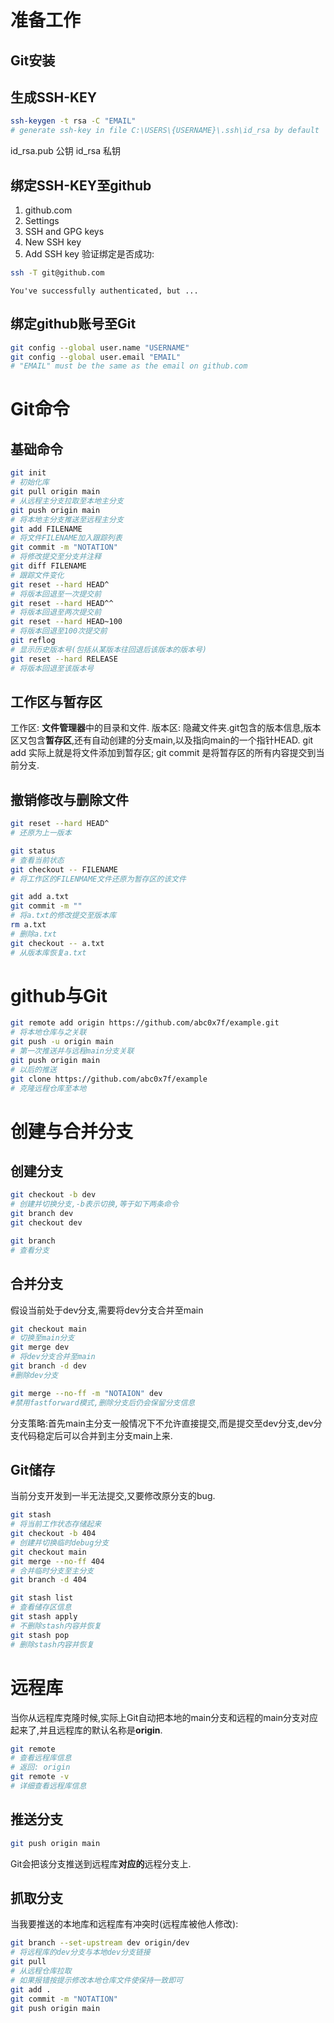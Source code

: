 # 准备工作
## Git安装
## 生成SSH-KEY
```bash
ssh-keygen -t rsa -C "EMAIL"
# generate ssh-key in file C:\USERS\{USERNAME}\.ssh\id_rsa by default
```
id_rsa.pub 公钥
id_rsa 私钥
## 绑定SSH-KEY至github
1. github.com
2. Settings
3. SSH and GPG keys
4. New SSH key
5. Add SSH key
验证绑定是否成功:
```bash
ssh -T git@github.com
```
```
You've successfully authenticated, but ...
```
## 绑定github账号至Git
```bash
git config --global user.name "USERNAME"
git config --global user.email "EMAIL"
# "EMAIL" must be the same as the email on github.com
```
# Git命令
## 基础命令
```bash
git init
# 初始化库
git pull origin main
# 从远程主分支拉取至本地主分支
git push origin main
# 将本地主分支推送至远程主分支
git add FILENAME
# 将文件FILENAME加入跟踪列表
git commit -m "NOTATION"
# 将修改提交至分支并注释
git diff FILENAME
# 跟踪文件变化
git reset --hard HEAD^
# 将版本回退至一次提交前
git reset --hard HEAD^^
# 将版本回退至两次提交前
git reset --hard HEAD~100
# 将版本回退至100次提交前
git reflog
# 显示历史版本号(包括从某版本往回退后该版本的版本号)
git reset --hard RELEASE
# 将版本回退至该版本号
```
## 工作区与暂存区
工作区: **文件管理器**中的目录和文件.
版本区: 隐藏文件夹.git包含的版本信息,版本区又包含**暂存区**,还有自动创建的分支main,以及指向main的一个指针HEAD.
git add 实际上就是将文件添加到暂存区;
git commit 是将暂存区的所有内容提交到当前分支.
## 撤销修改与删除文件
```bash
git reset --hard HEAD^
# 还原为上一版本

git status
# 查看当前状态
git checkout -- FILENAME
# 将工作区的FILENMAME文件还原为暂存区的该文件
```
```bash
git add a.txt
git commit -m ""
# 将a.txt的修改提交至版本库
rm a.txt
# 删除a.txt
git checkout -- a.txt
# 从版本库恢复a.txt
```
# github与Git
```bash
git remote add origin https://github.com/abc0x7f/example.git
# 将本地仓库与之关联
git push -u origin main
# 第一次推送并与远程main分支关联
git push origin main
# 以后的推送
git clone https://github.com/abc0x7f/example
# 克隆远程仓库至本地
```
# 创建与合并分支
## 创建分支
```bash
git checkout -b dev
# 创建并切换分支,-b表示切换,等于如下两条命令
git branch dev
git checkout dev

git branch
# 查看分支
```
## 合并分支
假设当前处于dev分支,需要将dev分支合并至main
```bash
git checkout main
# 切换至main分支
git merge dev
# 将dev分支合并至main
git branch -d dev
#删除dev分支
```
```bash
git merge --no-ff -m "NOTAION" dev
#禁用fastforward模式,删除分支后仍会保留分支信息
```
分支策略:首先main主分支一般情况下不允许直接提交,而是提交至dev分支,dev分支代码稳定后可以合并到主分支main上来.
## Git储存
当前分支开发到一半无法提交,又要修改原分支的bug.
```bash
git stash
# 将当前工作状态存储起来
git checkout -b 404
# 创建并切换临时debug分支
git checkout main
git merge --no-ff 404
# 合并临时分支至主分支
git branch -d 404
```
```bash
git stash list
# 查看储存区信息
git stash apply
# 不删除stash内容并恢复
git stash pop
# 删除stash内容并恢复
```
# 远程库
当你从远程库克隆时候,实际上Git自动把本地的main分支和远程的main分支对应起来了,并且远程库的默认名称是**origin**.
```bash
git remote
# 查看远程库信息
# 返回: origin
git remote -v
# 详细查看远程库信息
```
## 推送分支
```bash
git push origin main
```
Git会把该分支推送到远程库**对应的**远程分支上.
## 抓取分支
当我要推送的本地库和远程库有冲突时(远程库被他人修改):
```bash
git branch --set-upstream dev origin/dev
# 将远程库的dev分支与本地dev分支链接
git pull
# 从远程仓库拉取
# 如果报错按提示修改本地仓库文件使保持一致即可
git add .
git commit -m "NOTATION"
git push origin main
```